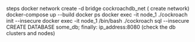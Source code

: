 steps 
    docker network create -d bridge cockroachdb_net ( create network)
    docker-compose up --build
    docker ps
    docker exec -it node_1 ./cockroach init --insecure
    docker exec -it node_1 /bin/bash
    ./cockroach sql --insecure
    CREATE DATABASE some_db;
finally:
ip_address:8080 (check the db clusters and nodes)
